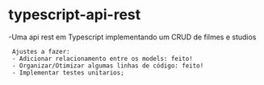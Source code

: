 # typescript-api-rest
-Uma api rest em Typescript implementando um CRUD de filmes e studios
```
 Ajustes a fazer:
 - Adicionar relacionamento entre os models: feito!
 - Organizar/Otimizar algumas linhas de código: feito!
 - Implementar testes unitarios;
```
